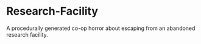 # Research-Facility
A procedurally generated co-op horror about escaping from an abandoned research facility.
